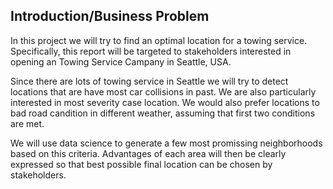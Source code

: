 ## Introduction/Business Problem

In this project we will try to find an optimal location for a towing service. Specifically, this report will be targeted to stakeholders interested in opening an Towing Service Campany in Seattle, USA.

Since there are lots of towing service in Seattle we will try to detect locations that are have most car collisions in past. We are also particularly interested in most severity case location. We would also prefer locations to bad road candition in different weather, assuming that first two conditions are met.

We will use  data science to generate a few most promissing neighborhoods based on this criteria. Advantages of each area will then be clearly expressed so that best possible final location can be chosen by stakeholders.
